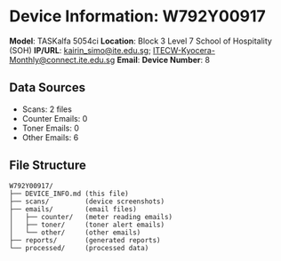 # Device Information: W792Y00917

**Model**: TASKalfa 5054ci
**Location**: Block 3 Level 7 School of Hospitality (SOH)
**IP/URL**: kairin_simo@ite.edu.sg; ITECW-Kyocera-Monthly@connect.ite.edu.sg
**Email**: 
**Device Number**: 8

## Data Sources
- Scans: 2 files
- Counter Emails: 0
- Toner Emails: 0
- Other Emails: 6

## File Structure
```
W792Y00917/
├── DEVICE_INFO.md (this file)
├── scans/         (device screenshots)
├── emails/        (email files)
│   ├── counter/   (meter reading emails)
│   ├── toner/     (toner alert emails)
│   └── other/     (other emails)
├── reports/       (generated reports)
└── processed/     (processed data)
```

